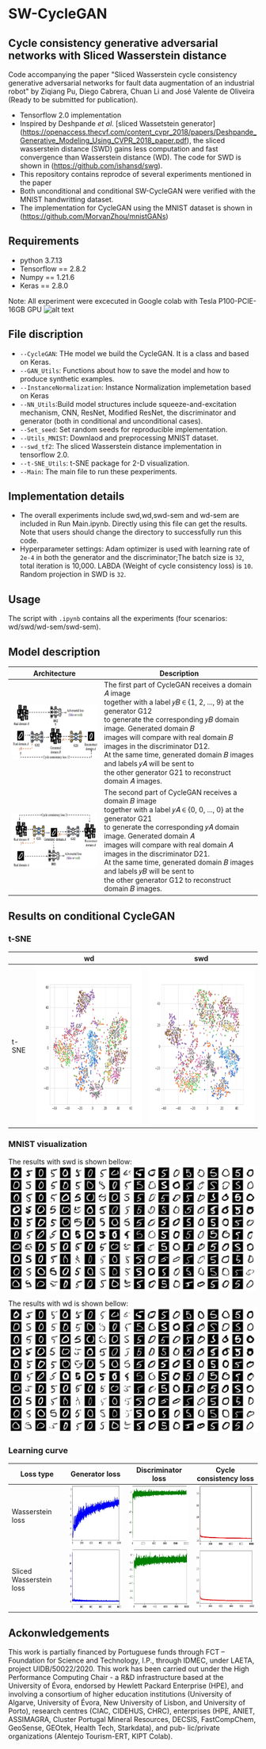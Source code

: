 # SW-CycleGAN

## Cycle consistency generative adversarial networks with Sliced Wasserstein distance
Code accompanying the paper "Sliced Wasserstein cycle consistency generative adversarial networks for fault data augmentation of an industrial robot" by Ziqiang Pu, Diego Cabrera, Chuan Li and José Valente de Oliveira (Ready to be submitted for publication).
-  Tensorflow 2.0 implementation
-  Inspired by Deshpande $et$ $al$. [sliced Wassetstein generator] (https://openaccess.thecvf.com/content_cvpr_2018/papers/Deshpande_Generative_Modeling_Using_CVPR_2018_paper.pdf), the sliced wasserstein distance (SWD) gains less computation and fast convergence than Wasserstein distance (WD). The code for SWD is shown in (https://github.com/ishansd/swg).
-  This repository contains reprodce of several experiments mentioned in the paper
-  Both unconditional and conditional SW-CycleGAN were verified with the MNIST handwritting dataset.
-  The implementation for CycleGAN using the MNIST dataset is shown in (https://github.com/MorvanZhou/mnistGANs)


## Requirements

- python 3.7.13
- Tensorflow == 2.8.2
- Numpy == 1.21.6
- Keras == 2.8.0

Note: All experiment were excecuted in Google colab with Tesla P100-PCIE-16GB GPU ![alt text](https://colab.research.google.com/assets/colab-badge.svg)


## File discription
* `--CycleGAN`: THe model we build the CycleGAN. It is a class and based on Keras.
* `--GAN_Utils`: Functions about how to save the model and how to produce synthetic examples.
* `--InstanceNormalization`: Instance Normalization implemetation based on Keras
* `--NN_Utils`:Build model structures include squeeze-and-excitation mechanism, CNN, ResNet, Modified ResNet, the discriminator and generator (both in conditional and unconditional cases).
* `--Set_seed`: Set random seeds for reproducible implementation.
* `--Utils_MNIST`: Downlaod and preprocessing MNIST dataset.
* `--swd_tf2`: The sliced Wasserstein distance implementation in tensorflow 2.0.
* `--t-SNE_Utils`: t-SNE package for 2-D visualization.
* `--Main`: The main file to run these pexperiments.

## Implementation details
- The overall experiments include swd,wd,swd-sem and wd-sem are included in Run Main.ipynb. Directly using this file can get the results. Note that users should change the directory to successfully run this code.
- Hyperparameter settings: Adam optimizer is used with learning rate of `2e-4` in both the generator and the discriminator;The batch size is `32`, total iteration is 10,000. LABDA (Weight of cycle consistency loss) is `10`. Random projection in SWD is `32`.

## Usage
The script with `.ipynb` contains all the experiments (four scenarios: wd/swd/wd-sem/swd-sem).

## Model description
<div align=center>
  
|  Architecture | Description|
| ------------- | ------------- |
|<img src="https://github.com/pzq522362451/SW-CycleGAN/blob/main/Results/cyclegan_1.jpg" width="250" height="110">|The first part of CycleGAN receives a domain 𝐴 image <br>together with a label 𝑦𝐵 ∈ {1, 2, ..., 9} at the generator G12 <br>to generate the corresponding 𝑦𝐵 domain image. Generated domain 𝐵 <br>images will compare with real domain 𝐵 images in the discriminator D12. <br>At the same time, generated domain 𝐵 images and labels 𝑦𝐴 will be sent to <br>the other generator G21 to reconstruct domain 𝐴 images.|
<img src="https://github.com/pzq522362451/SW-CycleGAN/blob/main/Results/cyclegan_2.jpg" width="250" height="110">|The second part of CycleGAN receives a domain 𝐵 image <br>together with a label 𝑦𝐴 ∈ {0, 0, ..., 0} at the generator G21 <br>to generate the corresponding 𝑦𝐴 domain image. Generated domain 𝐴 <br>images will compare with real domain 𝐴 images in the discriminator D21. <br>At the same time, generated domain 𝐵 images and labels 𝑦𝐵 will be sent to <br>the other generator G12 to reconstruct domain 𝐵 images.|

</div>


## Results on conditional CycleGAN
### t-SNE

<div align=center>
  
|   | wd|swd|
| ------------- | ------------- |------------- |
| t-SNE| <img src="https://github.com/pzq522362451/SW-CycleGAN/blob/main/Results/tsne_wd.png" width="320" height="320">|<img src="https://github.com/pzq522362451/SW-CycleGAN/blob/main/Results/tsne_swd.png" width="320" height="320"> |

</div>


### MNIST visualization 

The results with swd is shown bellow:
![image](https://github.com/pzq522362451/SW-CycleGAN/blob/main/Results/swd.png)

The results with wd is shown bellow:
![image](https://github.com/pzq522362451/SW-CycleGAN/blob/main/Results/wd.png)

### Learning curve
<div align=center>
  
| Loss type  | Generator loss| Discriminator loss | Cycle consistency loss |
| ------------- | ------------- |   -------------    | ------------- |
| Wasserstein loss  | <img src="https://github.com/pzq522362451/SW-CycleGAN/blob/main/Results/gloss_wd.jpg" width="200" height="120"> |<img src="https://github.com/pzq522362451/SW-CycleGAN/blob/main/Results/dloss_wd.jpg" width="200" height="120">|<img src="https://github.com/pzq522362451/SW-CycleGAN/blob/main/Results/cycloss_wd.jpg" width="200" height="120">|
| Sliced Wasserstein loss  | <img src="https://github.com/pzq522362451/SW-CycleGAN/blob/main/Results/gloss_swd.jpg" width="200" height="120">  |<img src="https://github.com/pzq522362451/SW-CycleGAN/blob/main/Results/dloss_swd.jpg" width="200" height="120"> |<img src="https://github.com/pzq522362451/SW-CycleGAN/blob/main/Results/cycloss_swd.jpg" width="200" height="120"> |
  
</div>

## Ackonwledgements
This work is partially financed by Portuguese funds through FCT – Foundation for Science and Technology, I.P., through IDMEC, under LAETA, project UIDB/50022/2020. This work has been carried out under the High Performance Computing Chair - a R&D infrastructure based at the University of Évora, endorsed by Hewlett Packard Enterprise (HPE), and involving a consortium of higher education institutions (University of Algarve, University of Évora, New University of Lisbon, and University of Porto), research centres (CIAC, CIDEHUS, CHRC), enterprises (HPE, ANIET, ASSIMAGRA, Cluster Portugal Mineral Resources, DECSIS, FastCompChem, GeoSense, GEOtek, Health Tech, Starkdata), and pub- lic/private organizations (Alentejo Tourism-ERT, KIPT Colab).
